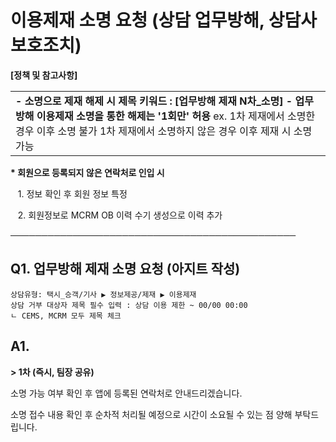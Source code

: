 # 이용제재 소명 요청 (상담 업무방해, 상담사 보호조치)

**[정책 및 참고사항]**

|  |
| --- |
| **- 소명으로 제재 해제 시 제목 키워드 : [업무방해 제재 N차\_소명]**  **- 업무방해 이용제재 소명을 통한 해제는 '1회만' 허용**  ex. 1차 제재에서 소명한 경우 이후 소명 불가 1차 제재에서 소명하지 않은 경우 이후 제재 시 소명 가능 |

**\* 회원으로 등록되지 않은 연락처로 인입 시**

   1. 정보 확인 후 회원 정보 특정

   2. 회원정보로 MCRM OB 이력 수기 생성으로 이력 추가

──────────────────────────────────────────────

**Q1. 업무방해 제재 소명 요청 (아지트 작성)**
------------------------------

```
상담유형: 택시_승객/기사 ▶ 정보제공/제재 ▶ 이용제재   
상담 거부 대상자 제목 필수 입력 : 상담 이용 제한 ~ 00/00 00:00   
ㄴ CEMS, MCRM 모두 제목 체크
```

**A1.**
-------

**> 1차 (즉시, 팀장 공유)**

소명 가능 여부 확인 후 앱에 등록된 연락처로 안내드리겠습니다.

소명 접수 내용 확인 후 순차적 처리될 예정으로 시간이 소요될 수 있는 점 양해 부탁드립니다.